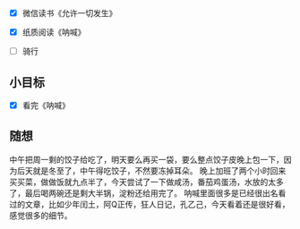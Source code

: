 - [x] 微信读书《允许一切发生》
- [x] 纸质阅读《呐喊》
- [ ] 骑行


## 小目标
- [x] 看完《呐喊》

## 随想
中午把周一剩的饺子给吃了，明天要么再买一袋，要么整点饺子皮晚上包一下，因为后天就是冬至了，中午得吃饺子，不然要冻掉耳朵。
晚上加班了两个小时回来买买菜，做做饭就九点半了，今天尝试了一下做咸汤，番茄鸡蛋汤，水放的太多了，最后喝两碗还是剩大半锅，淀粉还给用完了。
呐喊里面很多是已经很出名看过的文章，比如少年闰土，阿Q正传，狂人日记，孔乙己，今天看着还是很好看，感觉很多的细节。